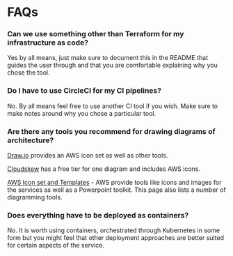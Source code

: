 # FAQs

### Can we use something other than Terraform for my infrastructure as code?

Yes by all means, just make sure to document this in the README that guides the user through and that you are comfortable explaining why you chose the tool.

### Do I have to use CircleCI for my CI pipelines?

No. By all means feel free to use another CI tool if you wish. Make sure to make notes around why you chose a particular tool.

### Are there any tools you recommend for drawing diagrams of architecture?

[Draw.io](https://draw.io) provides an AWS icon set as well as other tools.

[Cloudskew](https://www.cloudskew.com/) has a free tier for one diagram and includes AWS icons.

[AWS Icon set and Templates](https://aws.amazon.com/architecture/icons/) - AWS provide tools like icons and images for the services as well as a Powerpoint toolkit. This page also lists a number of diagramming tools.

### Does everything have to be deployed as containers?

No. It is worth using containers, orchestrated through Kubernetes in some form but you might feel that other deployment approaches are better suited for certain aspects of the service.